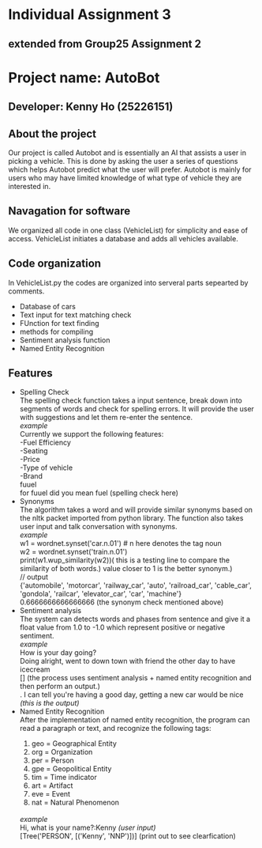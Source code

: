 <h1>Individual Assignment 3</h1>
<h2>extended from Group25 Assignment 2</h2>
<h1>Project name: AutoBot</h1>
<h2>Developer: Kenny Ho (25226151)</h2>


<h2>About the project</h2>
Our project is called Autobot and is essentially an AI that assists a user in picking a vehicle. This is done by asking the user a series of questions which helps Autobot predict what the user will prefer. Autobot is mainly for users who may have limited knowledge of what type of vehicle they are interested in.

<h2>Navagation for software</h2>
We organized all code in one class (VehicleList) for simplicity and ease of access. VehicleList initiates a database and adds all vehicles available. 
<h2>Code organization</h2>
In VehicleList.py the codes are organized into serveral parts sepearted by comments.
<ul>
<li>Database of cars</li>
<li>Text input for text matching check</li>
<li>FUnction for text finding </li>
<li>methods for compiling </li>
<li>Sentiment analysis function</li>
<li>Named Entity Recognition</li>
</ul>

<h2>Features</h2>
<ul>
 <li>Spelling Check</li>
 The spelling check function takes a input sentence, break down into segments of words and check for spelling errors. It will provide the user with suggestions and let them re-enter the sentence. 
 </br>
 <i> example </i>
 </br>
 Currently we support the following features: 
 </br>
 -Fuel Efficiency </br>
 -Seating </br>
 -Price </br>
 -Type of vehicle </br>
 -Brand </br>
 fuuel </br>
for fuuel did you mean fuel (spelling check here) </br>
 
 <li>Synonyms</li>
 The algorithm takes a word and will provide similar synonyms based on the nltk packet imported from python library.
 The function also takes user input and talk conversation with synonyms.
 </br>
  <i> example </i>
  </br>
  w1 = wordnet.synset('car.n.01') # n here denotes the tag noun </br>
w2 = wordnet.synset('train.n.01') </br>
print(w1.wup_similarity(w2))( this is a testing line to compare the similarity of both words.) value closer to 1 is the better synonym.) </br>
// output </br>
{'automobile', 'motorcar', 'railway_car', 'auto', 'railroad_car', 'cable_car', 'gondola', 'railcar', 'elevator_car', 'car', 'machine'}
</br>
0.6666666666666666 (the synonym check mentioned above)
</br>
<li>Sentiment analysis</li>
The system can detects words and phases from sentence and give it a float value from 1.0 to -1.0 which represent positive or negative sentiment. 
</br>
 <i> example </i>
 </br>
 How is your day going? </br>
Doing alright, went to down town with friend the other day to have icecream </br>
[] (the process uses sentiment analysis + named entity recognition and then perform an output.) </br>
 . 
I can tell you're having a good day, getting a new car would be nice <i>(this is the output)</i> </br>

<li>Named Entity Recognition</li> 
 After the implementation of named entity recognition, the program can read a paragraph or text, and recognize the following tags:
  <ol>
  <li>geo = Geographical Entity</li>
  <li>org = Organization</li>
  <li>per = Person</li>
  <li>gpe = Geopolitical Entity</li>
  <li>tim = Time indicator</li>
  <li>art = Artifact</li>
  <li>eve = Event</li>
  <li>nat = Natural Phenomenon</li> 
  </ol>
  </br>
  <i> example </i>
  </br>
  Hi, what is your name?:Kenny <i>(user input)</i> </br>
[Tree('PERSON', [('Kenny', 'NNP')])] (print out to see clearfication) </br>

  
</ul>


